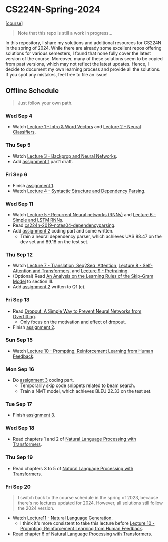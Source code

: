 # CS224N-Spring-2024

[[course](https://web.stanford.edu/class/cs224n/index.html)]

> Note that this repo is still a work in progress...

In this repository, I share my solutions and additional resources for CS224N in the spring of 2024. While there are already some excellent repos offering solutions for various semesters, I found that none fully cover the latest version of the course. Moreover, many of these solutions seem to be copied from past versions, which may not reflect the latest updates. Hence, I decide to document my own learning process and provide all the solutions. If you spot any mistakes, feel free to file an issue!

## Offline Schedule
> Just follow your own path.

### Wed Sep 4
* Watch [Lecture 1 - Intro & Word Vectors](https://www.youtube.com/watch?v=rmVRLeJRkl4&list=PLoROMvodv4rMFqRtEuo6SGjY4XbRIVRd4&index=1) and [Lecture 2 - Neural Classifiers](https://www.youtube.com/watch?v=gqaHkPEZAew&list=PLoROMvodv4rMFqRtEuo6SGjY4XbRIVRd4&index=2).

### Thu Sep 5
* Watch [Lecture 3 - Backprop and Neural Networks](https://www.youtube.com/watch?v=X0Jw4kgaFlg&list=PLoROMvodv4rMFqRtEuo6SGjY4XbRIVRd4&index=3).
* Add [assignment 1](https://github.com/JiangJiaWei1103/CS224N-Spring-2024/blob/main/assignments/a1/exploring_word_vectors.ipynb) part1 draft.

### Fri Sep 6
* Finish [assignment 1](https://github.com/JiangJiaWei1103/CS224N-Spring-2024/blob/main/assignments/a1/exploring_word_vectors.ipynb).
* Watch [Lecture 4 - Syntactic Structure and Dependency Parsing](https://www.youtube.com/watch?v=PSGIodTN3KE&list=PLoROMvodv4rMFqRtEuo6SGjY4XbRIVRd4&index=5).

### Wed Sep 11
* Watch [Lecture 5 - Recurrent Neural networks (RNNs)](https://www.youtube.com/watch?v=PLryWeHPcBs&list=PLoROMvodv4rMFqRtEuo6SGjY4XbRIVRd4&index=5) and [Lecture 6 - Simple and LSTM RNNs](https://www.youtube.com/watch?v=0LixFSa7yts&list=PLoROMvodv4rMFqRtEuo6SGjY4XbRIVRd4&index=6).
* Read [cs224n-2019-notes04-dependencyparsing](https://github.com/JiangJiaWei1103/CS224N-Spring-2024/blob/main/notes/cs224n-2019-notes04-dependencyparsing.pdf).
* Add [assignment 2](https://github.com/JiangJiaWei1103/CS224N-Spring-2024/tree/main/assignments/a2) coding part and some written.
    * Train a neural dependency parser, which achieves UAS 88.47 on the dev set and 89.18 on the test set. 

### Thu Sep 12
* Watch [Lecture 7 - Translation, Seq2Seq, Attention](https://www.youtube.com/watch?v=wzfWHP6SXxY&list=PLoROMvodv4rMFqRtEuo6SGjY4XbRIVRd4&index=7), [Lecture 8 - Self-Attention and Transformers](https://www.youtube.com/watch?v=LWMzyfvuehA&list=PLoROMvodv4rMFqRtEuo6SGjY4XbRIVRd4&index=8), and [Lecture 9 - Pretraining](https://www.youtube.com/watch?v=DGfCRXuNA2w&list=PLoROMvodv4rMFqRtEuo6SGjY4XbRIVRd4&index=9).
* (Optional) Read [An Analysis on the Learning Rules of the Skip-Gram Model](https://arxiv.org/abs/2003.08489) to section III.
* Add [assignment 2](https://github.com/JiangJiaWei1103/CS224N-Spring-2024/tree/main/assignments/a2) written to Q1 (c).

### Fri Sep 13
* Read [Dropout: A Simple Way to Prevent Neural Networks from Overfitting](https://www.cs.toronto.edu/~rsalakhu/papers/srivastava14a.pdf).
    * Only focus on the motivation and effect of dropout.
* Finish [assignment 2](https://github.com/JiangJiaWei1103/CS224N-Spring-2024/tree/main/assignments/a2).

### Sun Sep 15
* Watch [Lecture 10 - Prompting, Reinforcement Learning from Human Feedback](https://www.youtube.com/watch?v=SXpJ9EmG3s4&list=PLoROMvodv4rMFqRtEuo6SGjY4XbRIVRd4&index=10).

### Mon Sep 16
* Do [assignment 3](https://github.com/JiangJiaWei1103/CS224N-Spring-2024/tree/main/assignments/a3) coding part.
    * Temporarily skip code snippets related to beam search. 
    * Train a NMT model, which achieves BLEU 22.33 on the test set.

### Tue Sep 17
* Finish [assignment 3](https://github.com/JiangJiaWei1103/CS224N-Spring-2024/tree/main/assignments/a3). 

### Wed Sep 18
* Read chapters 1 and 2 of [Natural Language Processing with Transformers](https://transformersbook.com/).

### Thu Sep 19
* Read chapters 3 to 5 of [Natural Language Processing with Transformers](https://transformersbook.com/).

### Fri Sep 20
> I switch back to the course schedule in the spring of 2023, because there's no lectures updated for 2024. However, all solutions still follow the 2024 version.
* Watch [Lecture11 - Natural Language Generation](https://www.youtube.com/watch?v=N9L32bFieEY&list=PLoROMvodv4rMFqRtEuo6SGjY4XbRIVRd4&index=11).
    * I think it's more consistent to take this lecture before [Lecture 10 - Prompting, Reinforcement Learning from Human Feedback](https://www.youtube.com/watch?v=SXpJ9EmG3s4&list=PLoROMvodv4rMFqRtEuo6SGjY4XbRIVRd4&index=10).
* Read chapter 6 of [Natural Language Processing with Transformers](https://transformersbook.com/).


